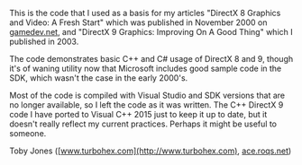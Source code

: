 This is the code that I used as a basis for my articles "DirectX 8 Graphics
and Video\: A Fresh Start" which was published in November 2000 on
[gamedev.net](http://www.gamedev.net/page/resources/_/reference/programming/directx/directx-graphics/directx-8-graphics-and-video-a-fresh-start-r1247),
and "DirectX 9 Graphics\: Improving On A Good Thing" which I published in 2003.

The code demonstrates basic C++ and C# usage of DirectX 8 and 9, though
it's of waning utility now that Microsoft includes good sample code in the
SDK, which wasn't the case in the early 2000's.

Most of the code is compiled with Visual Studio and SDK versions that are
no longer available, so I left the code as it was written. The C++ DirectX
9 code I have ported to Visual C++ 2015 just to keep it up to date, but it
doesn't really reflect my current practices. Perhaps it might be useful to
someone.

Toby Jones \([www.turbohex.com](http://www.turbohex.com), [ace.roqs.net](http://ace.roqs.net)\)

